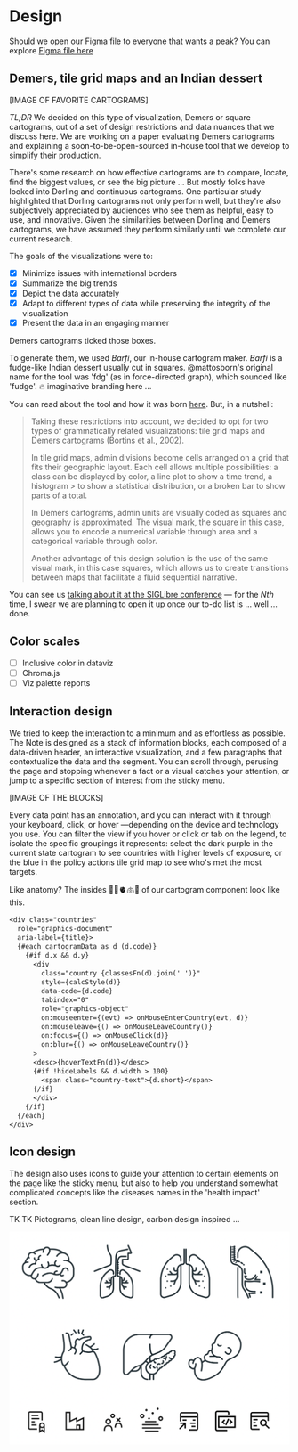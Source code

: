 # Design
Should we open our Figma file to everyone that wants a peak? You can explore [Figma file here](https://www.figma.com/file/majnnQyQupv1DO3rtgAtJP/UNEP-Air-Pollution-Action-Note?node-id=0%3A1)


## Demers, tile grid maps and an Indian dessert
[IMAGE OF FAVORITE CARTOGRAMS]

*TL;DR* We decided on this type of visualization, Demers or square cartograms, out of a set of design restrictions and data nuances that we discuss here. We are working on a paper evaluating Demers cartograms and explaining a soon-to-be-open-sourced in-house tool that we develop to simplify their production.

There's some research on how effective cartograms are to compare, locate, find the biggest values, or see the big picture ... But mostly folks have looked into Dorling and continuous cartograms. One particular study highlighted that Dorling cartograms not only perform well, but they're also subjectively appreciated by audiences who see them as helpful, easy to use, and innovative. Given the similarities between Dorling and Demers cartograms, we have assumed they perform similarly until we complete our current research.

The goals of the visualizations were to:
- [x] Minimize issues with international borders
- [x] Summarize the big trends
- [x] Depict the data accurately
- [x] Adapt to different types of data while preserving the integrity of the visualization
- [x] Present the data in an engaging manner

Demers cartograms ticked those boxes.

To generate them, we used *Barfi*, our in-house cartogram maker. *Barfi* is a fudge-like Indian dessert usually cut in squares. @mattosborn's original name for the tool was 'fdg' (as in force-directed graph), which sounded like 'fudge'. 🔥 imaginative branding here ...

You can read about the tool and how it was born [here](tktkt). But, in a nutshell:  

> Taking these restrictions into account, we decided to opt for two types of grammatically related  visualizations: tile grid maps and Demers cartograms (Bortins et al., 2002).
> 
> In tile grid maps, admin divisions become cells arranged on a grid that fits their geographic layout. Each cell allows multiple possibilities: a class can be displayed by color, a line plot to show a time trend, a histogram > to show a statistical distribution, or a broken bar to show parts of a total.
> 
> In Demers cartograms, admin units are visually coded as squares and geography is approximated. The visual mark, the square in this case, allows you to encode a numerical variable through area and a categorical variable through color.
> 
> Another advantage of this design solution is the use of the same visual mark, in this case squares, which allows us to create transitions between maps that facilitate a fluid sequential narrative.

You can see us [talking about it at the SIGLibre conference](http://diobma.udg.edu/handle/10256.1/6776) — for the *Nth* time, I swear we are planning to open it up once our to-do list is ... well ... done.

## Color scales
- [ ] Inclusive color in dataviz
- [ ] Chroma.js
- [ ] Viz palette reports

## Interaction design
We tried to keep the interaction to a minimum and as effortless as possible. The Note is designed as a stack of information blocks, each composed of a data-driven header, an interactive visualization, and a few paragraphs that contextualize the data and the segment. You can scroll through, perusing the page and stopping whenever a fact or a visual catches your attention, or jump to a specific section of interest from the sticky menu.

[IMAGE OF THE BLOCKS]

Every data point has an annotation, and you can interact with it through your keyboard, click, or hover —depending on the device and technology you use. You can filter the view if you hover or click or tab on the legend, to isolate the specific groupings it represents: select the dark purple in the current state cartogram to see countries with higher levels of exposure, or the blue in the policy actions tile grid map to see who's met the most targets.

Like anatomy? The insides 🔪🧠🫀🫁😱 of our cartogram component look like this.

````svelte
<div class="countries"
  role="graphics-document"
  aria-label={title}>
  {#each cartogramData as d (d.code)}
    {#if d.x && d.y}
      <div
        class="country {classesFn(d).join(' ')}"
        style={calcStyle(d)}
        data-code={d.code}
        tabindex="0"
        role="graphics-object"
        on:mouseenter={(evt) => onMouseEnterCountry(evt, d)}
        on:mouseleave={() => onMouseLeaveCountry()}
        on:focus={() => onMouseClick(d)}
        on:blur={() => onMouseLeaveCountry()}
      >
      <desc>{hoverTextFn(d)}</desc>
      {#if !hideLabels && d.width > 100}
        <span class="country-text">{d.short}</span>
      {/if}
      </div>
    {/if}
  {/each}
</div>
````

## Icon design
The design also uses icons to guide your attention to certain elements on the page like the sticky menu, but also to help you understand somewhat complicated concepts like the diseases names in the 'health impact' section.

TK TK Pictograms, clean line design, carbon design inspired ...

<img alt="Minimalist icon designs" src="icons.png" width=540>